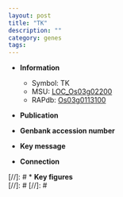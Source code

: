```yaml
---
layout: post
title: "TK"
description: ""
category: genes
tags: 
---
```


* **Information**  
    + Symbol: TK  
    + MSU: [LOC_Os03g02200](http://rice.plantbiology.msu.edu/cgi-bin/ORF_infopage.cgi?orf=LOC_Os03g02200)  
    + RAPdb: [Os03g0113100](http://rapdb.dna.affrc.go.jp/viewer/gbrowse_details/irgsp1?name=Os03g0113100)  

* **Publication**  

* **Genbank accession number**  

* **Key message**  

* **Connection**  

[//]: # * **Key figures**  
[//]: # 
[//]: # 
